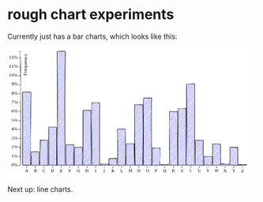 # rough chart experiments

Currently just has a bar charts, which looks like this:

![](bars.png)

Next up: line charts.
